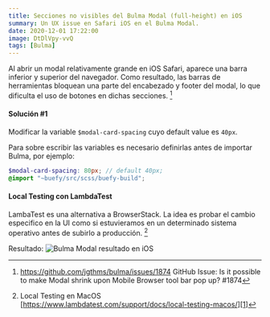 ```yaml
---
title: Secciones no visibles del Bulma Modal (full-height) en iOS
summary: Un UX issue en Safari iOS en el Bulma Modal.
date: 2020-12-01 17:22:00
image: DtDlVpy-vvQ
tags: [Bulma]
---
```


Al abrir un modal relativamente grande en iOS Safari, aparece una barra inferior y superior del navegador. Como resultado, las barras de herramientas bloquean una parte del encabezado y footer del modal, lo que dificulta el uso de botones en dichas secciones. [^1]

#### Solución #1

Modificar la variable `$modal-card-spacing`  cuyo default value es `40px`.

Para sobre escribir las variables es necesario definirlas antes de importar Bulma, por ejemplo:

```scss
$modal-card-spacing: 80px; // default 40px;
@import "~buefy/src/scss/buefy-build";
```

#### Local Testing con LambdaTest

LambaTest es una alternativa a BrowserStack. La idea es probar el cambio especifico en la UI como si estuvieramos en un determinado sistema operativo antes de subirlo a producción. [^2]

Resultado: 
![Bulma Modal resultado en iOS][image-1]

[^1]:	https://github.com/jgthms/bulma/issues/1874
	GitHub Issue: Is it possible to make Modal shrink upon Mobile Browser tool bar pop up? #1874

[^2]:	Local Testing en MacOS [https://www.lambdatest.com/support/docs/local-testing-macos/][1]

[1]:	https://www.lambdatest.com/support/docs/local-testing-macos/

[image-1]:	/blog/post/1606934440.png
